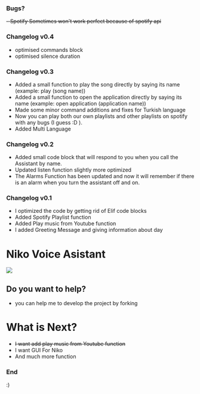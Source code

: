 ### Bugs?
~~- Spotify Sometimes won't work perfect because of spotify api~~
### Changelog v0.4
- optimised commands block
- optimised silence duration
### Changelog v0.3
- Added a small function to play the song directly by saying its name (example: play (song name))
- Added a small function to open the application directly by saying its name (example: open application (application name))
- Made some minor command additions and fixes for Turkish language
- Now you can play both our own playlists and other playlists on spotify with any bugs (I guess :D ).
- Added Multi Language
### Changelog v0.2
- Added small code block that will respond to you when you call the Assistant by name.
- Updated listen function slightly more optimized
- The Alarms Function has been updated and now it will remember if there is an alarm when you turn the assistant off and on.
### Changelog v0.1
- I optimized the code by getting rid of Elif code blocks
- Added Spotify Playlist function
- Added Play music from Youtube function
- I added Greeting Message and giving information about day
# Niko Voice Asistant

![](https://media.discordapp.net/attachments/1009568023289528511/1112100379618971678/9b7296b0-1c81-463f-a8ff-99952051a96f.jpeg?width=200&height=200)
## Do you want to help?
- you can help me to develop the project by forking

# What is Next?
- ~~I want add play music from Youtube function~~
- I want GUI For Niko
- And much more function

### End

:)
